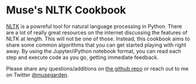 # Muse's NLTK Cookbook

[NLTK](http://www.nltk.org) is a powreful tool for natural language processing in Python. There are a lot of really great resources on the internet discussing the features of NLTK at length. This will not be one of those. Instead, this cookbook aims to share some common algorithms that you can get started playing with right away. By using the Jupyter/iPython notebook format, you can read each step and execute code as you go, getting immediate feedback. 

Please share any questions/additions on [the github repo](http://github.com/nelsonam/muses-nltk-cookbook/issues) or reach out to me on Twitter [@musegarden](http://twitter.com/musegarden).
